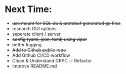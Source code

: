 # Next Time:
 - ~~use mount for SQL db & protobuf generated go files~~
 - research GUI options
 - seperate client / server
 - ~~config (yaml, json, toml) using viper~~
 - better logging
 - ~~Add to Github public repo~~
 - Add Github CI/CD workflow
 - Clean & Understand GRPC -- Refactor
 - Improve README.md
